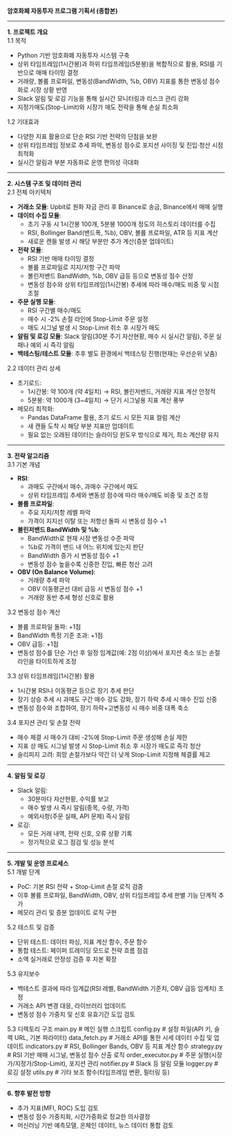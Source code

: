 **암호화폐 자동투자 프로그램 기획서 (종합본)**  

--------------------------------------------

**1. 프로젝트 개요**  
1.1 목적  
- Python 기반 암호화폐 자동투자 시스템 구축  
- 상위 타임프레임(1시간봉)과 하위 타임프레임(5분봉)을 복합적으로 활용, RSI를 기반으로 매매 타이밍 결정  
- 거래량, 볼륨 프로파일, 변동성(BandWidth, %b, OBV) 지표를 통한 변동성 점수화로 시장 상황 반영  
- Slack 알림 및 로깅 기능을 통해 실시간 모니터링과 리스크 관리 강화  
- 지정가매도(Stop-Limit)와 시장가 매도 전략을 통해 손실 최소화

1.2 기대효과  
- 다양한 지표 활용으로 단순 RSI 기반 전략의 단점을 보완  
- 상위 타임프레임 정보로 추세 파악, 변동성 점수로 포지션 사이징 및 진입·청산 시점 최적화  
- 실시간 알림과 부분 자동화로 운영 편의성 극대화

--------------------------------------------

**2. 시스템 구조 및 데이터 관리**  
2.1 전체 아키텍처  
- **거래소 모듈**: Upbit로 원화 자금 관리 후 Binance로 송금, Binance에서 매매 실행  
- **데이터 수집 모듈**:  
  - 초기 구동 시 1시간봉 100개, 5분봉 1000개 정도의 히스토리 데이터를 수집  
  - RSI, Bollinger Band(밴드폭, %b), OBV, 볼륨 프로파일, ATR 등 지표 계산  
  - 새로운 캔들 발생 시 해당 부분만 추가 계산(증분 업데이트)  
- **전략 모듈**:  
  - RSI 기반 매매 타이밍 결정  
  - 볼륨 프로파일로 지지/저항 구간 파악  
  - 볼린저밴드 BandWidth, %b, OBV 급등 등으로 변동성 점수 산정  
  - 변동성 점수와 상위 타임프레임(1시간봉) 추세에 따라 매수/매도 비중 및 시점 조절  
- **주문 실행 모듈**:  
  - RSI 구간별 매수/매도  
  - 매수 시 -2% 손절 라인에 Stop-Limit 주문 설정  
  - 매도 시그널 발생 시 Stop-Limit 취소 후 시장가 매도  
- **알림 및 로깅 모듈**: Slack 알림(30분 주기 자산현황, 매수 시 실시간 알림), 주문 실패나 예외 시 즉각 알림  
- **백테스팅/테스트 모듈**: 추후 별도 환경에서 백테스팅 진행(현재는 우선순위 낮춤)

2.2 데이터 관리 상세  
- 초기로드:  
  - 1시간봉: 약 100개 (약 4일치) → RSI, 볼린저밴드, 거래량 지표 계산 안정적  
  - 5분봉: 약 1000개 (3~4일치) → 단기 시그널용 지표 계산 풍부  
- 메모리 최적화:  
  - Pandas DataFrame 활용, 초기 로드 시 모든 지표 컬럼 계산  
  - 새 캔들 도착 시 해당 부분 지표만 업데이트  
  - 필요 없는 오래된 데이터는 슬라이딩 윈도우 방식으로 제거, 최소 계산량 유지

--------------------------------------------

**3. 전략 알고리즘**  
3.1 기본 개념  
- **RSI**:  
  - 과매도 구간에서 매수, 과매수 구간에서 매도  
  - 상위 타임프레임 추세와 변동성 점수에 따라 매수/매도 비중 및 조건 조정  
- **볼륨 프로파일**:  
  - 주요 지지/저항 레벨 파악  
  - 가격이 지지선 이탈 또는 저항선 돌파 시 변동성 점수 +1  
- **볼린저밴드 BandWidth 및 %b**:  
  - BandWidth로 현재 시장 변동성 수준 파악  
  - %b로 가격이 밴드 내 어느 위치에 있는지 판단  
  - BandWidth 증가 시 변동성 점수 +1  
  - 변동성 점수 높을수록 신중한 진입, 빠른 청산 고려  
- **OBV (On Balance Volume)**:  
  - 거래량 추세 파악  
  - OBV 이동평균선 대비 급등 시 변동성 점수 +1  
  - 거래량 동반 추세 형성 신호로 활용

3.2 변동성 점수 계산  
- 볼륨 프로파일 돌파: +1점  
- BandWidth 특정 기준 초과: +1점  
- OBV 급등: +1점  
- 변동성 점수를 단순 가산 후 일정 임계값(예: 2점 이상)에서 포지션 축소 또는 손절 라인을 타이트하게 조정

3.3 상위 타임프레임(1시간봉) 활용  
- 1시간봉 RSI나 이동평균 등으로 장기 추세 판단  
- 장기 상승 추세 시 과매도 구간 매수 강도 강화, 장기 하락 추세 시 매수 진입 신중  
- 변동성 점수와 조합하여, 장기 하락+고변동성 시 매수 비중 대폭 축소

3.4 포지션 관리 및 손절 전략  
- 매수 체결 시 매수가 대비 -2%에 Stop-Limit 주문 생성해 손실 제한  
- 지표 상 매도 시그널 발생 시 Stop-Limit 취소 후 시장가 매도로 즉각 청산  
- 슬리피지 고려: 희망 손절가보다 약간 더 낮게 Stop-Limit 지정해 체결률 제고

--------------------------------------------

**4. 알림 및 로깅**  
- Slack 알림:  
  - 30분마다 자산현황, 수익률 보고  
  - 매수 발생 시 즉시 알림(종목, 수량, 가격)  
  - 예외사항(주문 실패, API 문제) 즉시 알림  
- 로깅:  
  - 모든 거래 내역, 전략 신호, 오류 상황 기록  
  - 정기적으로 로그 점검 및 성능 분석

--------------------------------------------

**5. 개발 및 운영 프로세스**  
5.1 개발 단계  
- PoC: 기본 RSI 전략 + Stop-Limit 손절 로직 검증  
- 이후 볼륨 프로파일, BandWidth, OBV, 상위 타임프레임 추세 판별 기능 단계적 추가  
- 메모리 관리 및 증분 업데이트 로직 구현

5.2 테스트 및 검증  
- 단위 테스트: 데이터 파싱, 지표 계산 함수, 주문 함수  
- 통합 테스트: 페이퍼 트레이딩 모드로 전략 흐름 점검  
- 소액 실거래로 안정성 검증 후 자본 확장

5.3 유지보수  
- 백테스트 결과에 따라 임계값(RSI 레벨, BandWidth 기준치, OBV 급등 임계치) 조정  
- 거래소 API 변경 대응, 라이브러리 업데이트  
- 변동성 점수 가중치 및 신호 유효기간 도입 검토

5.3 디렉토리 구조
    main.py                 # 메인 실행 스크립트
    config.py               # 설정 파일(API 키, 슬랙 URL, 기본 파라미터)
    data_fetch.py           # 거래소 API를 통한 시세 데이터 수집 및 업데이트
    indicators.py           # RSI, Bollinger Bands, OBV 등 지표 계산 함수
    strategy.py             # RSI 기반 매매 시그널, 변동성 점수 산출 로직
    order_executor.py       # 주문 실행(시장가/지정가/Stop-Limit), 포지션 관리
    notifier.py             # Slack 등 알림 모듈
    logger.py               # 로깅 설정
    utils.py                # 기타 보조 함수(타임프레임 변환, 필터링 등)

--------------------------------------------

**6. 향후 발전 방향**  
- 추가 지표(MFI, ROC) 도입 검토  
- 변동성 점수 가중치화, 시간가중화로 정교한 의사결정  
- 머신러닝 기반 예측모델, 온체인 데이터, 뉴스 데이터 통합 검토
